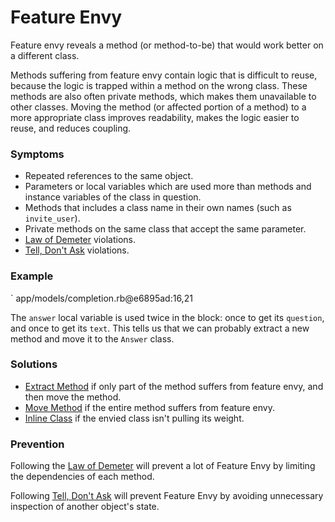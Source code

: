 # Feature Envy

Feature envy reveals a method (or method-to-be) that would work better on a
different class.

Methods suffering from feature envy contain logic that is difficult to reuse,
because the logic is trapped within a method on the wrong class. These methods
are also often private methods, which makes them unavailable to other classes.
Moving the method (or affected portion of a method) to a more appropriate class
improves readability, makes the logic easier to reuse, and reduces coupling.

### Symptoms

* Repeated references to the same object.
* Parameters or local variables which are used more than methods and instance
  variables of the class in question.
* Methods that includes a class name in their own names (such as `invite_user`).
* Private methods on the same class that accept the same parameter.
* [Law of Demeter](#law-of-demeter) violations.
* [Tell, Don't Ask](#tell-dont-ask) violations.

### Example

` app/models/completion.rb@e6895ad:16,21

The `answer` local variable is used twice in the block: once to get its
`question`, and once to get its `text`. This tells us that we can probably
extract a new method and move it to the `Answer` class.

### Solutions

* [Extract Method](#extract-method) if only part of the method suffers from
  feature envy, and then move the method.
* [Move Method](#move-method) if the entire method suffers from feature envy.
* [Inline Class](#inline-class) if the envied class isn't pulling its weight.

### Prevention

Following the [Law of Demeter](#law-of-demeter) will prevent a lot of Feature
Envy by limiting the dependencies of each method.

Following [Tell, Don't Ask](#tell-dont-ask) will prevent Feature Envy by
avoiding unnecessary inspection of another object's state.
